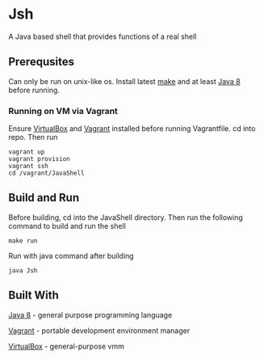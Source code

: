 # Jsh
A Java based shell that provides functions of a real shell
## Prerequsites
Can only be run on unix-like os. Install latest [make](https://www.gnu.org/software/make/) and at least [Java 8](http://www.oracle.com/technetwork/java/javase/downloads/jdk8-downloads-2133151.html) before running.
### Running on VM via Vagrant
Ensure [VirtualBox](https://www.virtualbox.org/wiki/VirtualBox) and [Vagrant](https://www.vagrantup.com/docs/getting-started/) installed before running Vagrantfile. cd into repo. Then run
```
vagrant up
vagrant provision
vagrant ssh
cd /vagrant/JavaShell
```
## Build and Run
Before building, cd into the JavaShell directory. Then run the following command to build and run the shell
```
make run
```
Run with java command after building
```
java Jsh
```
## Built With
[Java 8](http://www.oracle.com/technetwork/java/javase/overview/java8-2100321.html) - general purpose programming language

[Vagrant](https://www.vagrantup.com/) - portable development environment manager

[VirtualBox](https://www.virtualbox.org/wiki/VirtualBox) - general-purpose vmm
